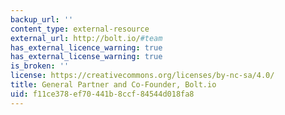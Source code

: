 ```yaml
---
backup_url: ''
content_type: external-resource
external_url: http://bolt.io/#team
has_external_licence_warning: true
has_external_license_warning: true
is_broken: ''
license: https://creativecommons.org/licenses/by-nc-sa/4.0/
title: General Partner and Co-Founder, Bolt.io
uid: f11ce378-ef70-441b-8ccf-84544d018fa8
---
```

